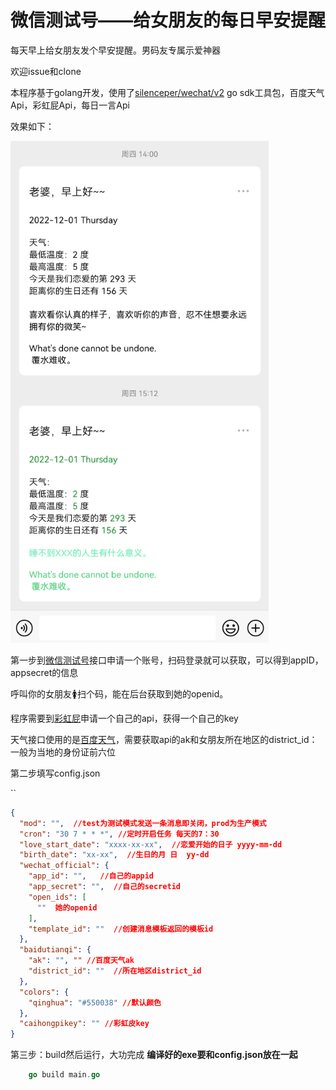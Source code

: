 # 微信测试号——给女朋友的每日早安提醒
每天早上给女朋友发个早安提醒。男码友专属示爱神器

欢迎issue和clone

本程序基于golang开发，使用了[silenceper/wechat/v2](https://github.com/silenceper/wechat) go sdk工具包，百度天气Api，彩虹屁Api，每日一言Api

效果如下：

![image-20221203184324368](readmefiles/1670064199037.png)

第一步到[微信测试号](https://mp.weixin.qq.com/debug/cgi-bin/sandbox?t=sandbox/login)接口申请一个账号，扫码登录就可以获取，可以得到appID，appsecret的信息



呼叫你的女朋友🚺扫个码，能在后台获取到她的openid。

程序需要到[彩虹屁](https://www.tianapi.com/apiview/181)申请一个自己的api，获得一个自己的key

天气接口使用的是[百度天气](https://lbsyun.baidu.com/index.php?title=webapi/weather)，需要获取api的ak和女朋友所在地区的district_id：一般为当地的身份证前六位



第二步填写config.json

``

```json
{
  "mod": "",  //test为测试模式发送一条消息即关闭，prod为生产模式
  "cron": "30 7 * * *", //定时开启任务 每天的7：30
  "love_start_date": "xxxx-xx-xx",  //恋爱开始的日子 yyyy-mm-dd
  "birth_date": "xx-xx",  //生日的月 日  yy-dd
  "wechat_official": {
    "app_id": "",   //自己的appid
    "app_secret": "",  //自己的secretid
    "open_ids": [
      ""  她的openid
    ],
    "template_id": ""  //创建消息模板返回的模板id
  },
  "baidutianqi": {
    "ak": "", "" //百度天气ak
    "district_id": ""  //所在地区district_id
  },
  "colors": {
    "qinghua": "#550038" //默认颜色
  },
  "caihongpikey": "" //彩虹皮key
}
```



第三步：build然后运行，大功完成 **编译好的exe要和config.json放在一起**

```go
    go build main.go
```

